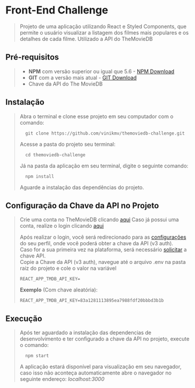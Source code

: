 # Front-End Challenge
> Projeto de uma aplicação utilizando React e Styled Components, que permite o usuário visualizar a listagem dos filmes mais populares e os detalhes de cada filme.
> Utilizado a API do TheMovieDB

## Pré-requisitos
> - **NPM** com versão superior ou igual que 5.6 - [NPM Download](https://nodejs.org/en/download/)
> - **GIT** com a versão mais atual - [GIT Download](https://git-scm.com/downloads)
> - Chave da API do The MovieDB

## Instalação
> Abra o terminal e clone esse projeto em seu computador com o comando:
> ```
> 	git clone https://github.com/vinikmv/themoviedb-challenge.git
> ```
> Acesse a pasta do projeto seu terminal:
> ```
> 	cd themoviedb-challenge
> ```
> Já na pasta da aplicação em seu terminal, digite o seguinte comando:
> ```
> 	npm install
> ```
> Aguarde a instalação das dependências do projeto.

## Configuração da Chave da API no Projeto
> Crie uma conta no TheMovieDB clicando [aqui](https://www.themoviedb.org/signup)
> Caso já possui uma conta, realize o login clicando [aqui](https://www.themoviedb.org/login)
> 
> Após realizar o login, você será redirecionado para as [configurações](https://www.themoviedb.org/settings/api) do seu perfil, onde você poderá obter a chave da API (v3 auth).  
> Caso for a sua primeira vez na plataforma, será necessário [solicitar](https://www.themoviedb.org/settings/api/request) a chave API.  
> Copie a Chave da API (v3 auth), navegue até o arquivo .env na pasta raiz do projeto e cole o valor na variável
>```
>REACT_APP_TMDB_API_KEY=
>```
>**Exemplo** (Com chave aleatória):
>```
>REACT_APP_TMDB_API_KEY=83a1281113895ea7988fdf20bbbd3b1b
>```
>
## Execução
> Após ter aguardado a instalação das dependencias de desenvolvimento e ter configurado a chave da API no projeto, execute o comando:
> ```
> 	npm start
> ```
> A aplicação estará disponível para visualização em seu navegador, caso isso não aconteça automaticamente abre o navegador no seguinte endereço: _localhost:3000_

